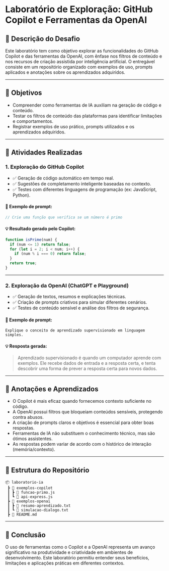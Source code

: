 # Laboratório de Exploração: GitHub Copilot e Ferramentas da OpenAI

## 📌 Descrição do Desafio

Este laboratório tem como objetivo explorar as funcionalidades do GitHub Copilot e das ferramentas da OpenAI, com ênfase nos filtros de conteúdo e nos recursos de criação assistida por inteligência artificial. O entregável consiste em um repositório organizado com exemplos de uso, prompts aplicados e anotações sobre os aprendizados adquiridos.

---

## 🎯 Objetivos

- Compreender como ferramentas de IA auxiliam na geração de código e conteúdo.
- Testar os filtros de conteúdo das plataformas para identificar limitações e comportamentos.
- Registrar exemplos de uso prático, prompts utilizados e os aprendizados adquiridos.

---

## 🧪 Atividades Realizadas

### 1. Exploração do GitHub Copilot

- ✅ Geração de código automático em tempo real.
- ✅ Sugestões de completamento inteligente baseadas no contexto.
- ✅ Testes com diferentes linguagens de programação (ex: JavaScript, Python).

#### 📌 Exemplo de prompt:
```javascript
// Crie uma função que verifica se um número é primo
```

#### 💡 Resultado gerado pelo Copilot:
```javascript
function isPrime(num) {
  if (num <= 1) return false;
  for (let i = 2; i < num; i++) {
    if (num % i === 0) return false;
  }
  return true;
}
```

---

### 2. Exploração da OpenAI (ChatGPT e Playground)

- ✅ Geração de textos, resumos e explicações técnicas.
- ✅ Criação de prompts criativos para simular diferentes cenários.
- ✅ Testes de conteúdo sensível e análise dos filtros de segurança.

#### 📌 Exemplo de prompt:
```
Explique o conceito de aprendizado supervisionado em linguagem simples.
```

#### 💡 Resposta gerada:
> Aprendizado supervisionado é quando um computador aprende com exemplos. Ele recebe dados de entrada e a resposta certa, e tenta descobrir uma forma de prever a resposta certa para novos dados.

---

## 📝 Anotações e Aprendizados

- O Copilot é mais eficaz quando fornecemos contexto suficiente no código.
- A OpenAI possui filtros que bloqueiam conteúdos sensíveis, protegendo contra abusos.
- A criação de prompts claros e objetivos é essencial para obter boas respostas.
- Ferramentas de IA não substituem o conhecimento técnico, mas são ótimos assistentes.
- As respostas podem variar de acordo com o histórico de interação (memória/contexto).

---

## 📁 Estrutura do Repositório

```
📦 laboratorio-ia
 ┣ 📂 exemplos-copilot
 ┃ ┣ 📄 funcao-primo.js
 ┃ ┗ 📄 api-express.js
 ┣ 📂 exemplos-openai
 ┃ ┣ 📄 resumo-aprendizado.txt
 ┃ ┗ 📄 simulacao-dialogo.txt
 ┣ 📄 README.md
```

---

## 🚀 Conclusão

O uso de ferramentas como o Copilot e a OpenAI representa um avanço significativo na produtividade e criatividade em ambientes de desenvolvimento. Este laboratório permitiu entender seus benefícios, limitações e aplicações práticas em diferentes contextos.
